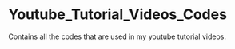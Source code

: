# Youtube_Tutorial_Videos_Codes
 Contains all the codes that are used in my youtube tutorial videos.
